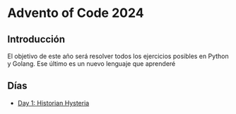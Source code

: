 # Advento of Code 2024

## Introducción

El objetivo de este año será resolver todos los ejercicios posibles en Python y Golang. Ese último es un nuevo lenguaje que aprenderé

## Días

- [Day 1: Historian Hysteria](./day-01/README.md)
